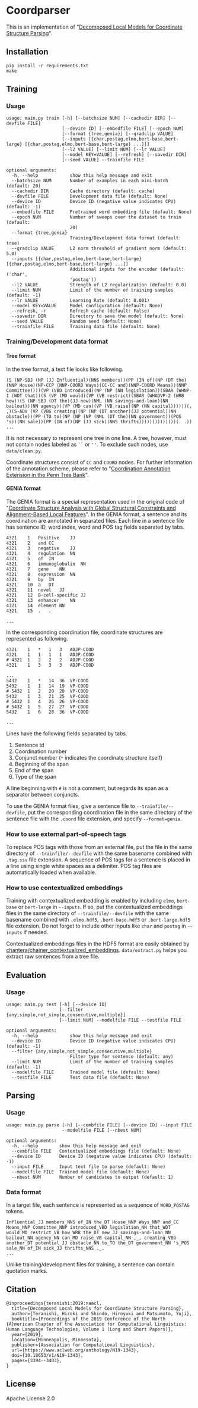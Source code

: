 # Coordparser

This is an implementation of "[Decomposed Local Models for Coordinate Structure Parsing](https://www.aclweb.org/anthology/N19-1343)".

## Installation

```
pip install -r requirements.txt
make
```

## Training

### Usage

```
usage: main.py train [-h] [--batchsize NUM] [--cachedir DIR] [--devfile FILE]
                     [--device ID] [--embedfile FILE] [--epoch NUM]
                     [--format {tree,genia}] [--gradclip VALUE]
                     [--inputs [{char,postag,elmo,bert-base,bert-large} [{char,postag,elmo,bert-base,bert-large} ...]]]
                     [--l2 VALUE] [--limit NUM] [--lr VALUE]
                     [--model KEY=VALUE] [--refresh] [--savedir DIR]
                     [--seed VALUE] --trainfile FILE

optional arguments:
  -h, --help            show this help message and exit
  --batchsize NUM       Number of examples in each mini-batch (default: 20)
  --cachedir DIR        Cache directory (default: cache)
  --devfile FILE        Development data file (default: None)
  --device ID           Device ID (negative value indicates CPU) (default: -1)
  --embedfile FILE      Pretrained word embedding file (default: None)
  --epoch NUM           Number of sweeps over the dataset to train (default:
                        20)
  --format {tree,genia}
                        Training/Development data format (default: tree)
  --gradclip VALUE      L2 norm threshold of gradient norm (default: 5.0)
  --inputs [{char,postag,elmo,bert-base,bert-large} [{char,postag,elmo,bert-base,bert-large} ...]]
                        Additional inputs for the encoder (default: ('char',
                        'postag'))
  --l2 VALUE            Strength of L2 regularization (default: 0.0)
  --limit NUM           Limit of the number of training samples (default: -1)
  --lr VALUE            Learning Rate (default: 0.001)
  --model KEY=VALUE     Model configuration (default: None)
  --refresh, -r         Refresh cache (default: False)
  --savedir DIR         Directory to save the model (default: None)
  --seed VALUE          Random seed (default: None)
  --trainfile FILE      Training data file (default: None)
```

### Training/Development data format

#### Tree format

In the tree format, a text file looks like following.

```
(S (NP-SBJ (NP (JJ Influential)(NNS members))(PP (IN of)(NP (DT the)(NNP House)(NP-CCP (NNP-COORD Ways)(CC-CC and)(NNP-COORD Means))(NNP Committee))))(VP (VBD introduced)(NP (NP (NN legislation))(SBAR (WHNP-1 (WDT that))(S (VP (MD would)(VP (VB restrict)(SBAR (WHADVP-2 (WRB how))(S (NP-SBJ (DT the)(JJ new)(NML (NN savings-and-loan)(NN bailout))(NN agency))(VP (MD can)(VP (VB raise)(NP (NN capital))))))(, ,)(S-ADV (VP (VBG creating)(NP (NP (DT another)(JJ potential)(NN obstacle))(PP (TO to)(NP (NP (NP (NML (DT the)(NN government))(POS 's))(NN sale))(PP (IN of)(NP (JJ sick)(NNS thrifts))))))))))))))(. .))
...
```

It is not necessary to represent one tree in one line.
A tree, however, must not contain nodes labeled as ``` `` ``` or `''`.
To exclude such nodes, use `data/clean.py`.

Coordinate structures consist of `CC` and `COORD` nodes.
For further information of the annotation scheme, please refer to "[Coordination Annotation Extension in the Penn Tree Bank](https://www.aclweb.org/anthology/P16-1079)".

#### GENIA format

The GENIA format is a special representation used in the original code of "[Coordinate Structure Analysis with Global Structural Constraints and Alignment-Based Local Features](https://www.aclweb.org/anthology/P09-1109)".
In the GENIA format, a sentence and its coordination are annotated in separated files.
Each line in a sentence file has sentence ID, word index, word and POS tag fields separated by tabs.

```
4321	1	Positive	JJ
4321	2	and	CC
4321	3	negative	JJ
4321	4	regulation	NN
4321	5	of	IN
4321	6	immunoglobulin	NN
4321	7	gene	NN
4321	8	expression	NN
4321	9	by	IN
4321	10	a	DT
4321	11	novel	JJ
4321	12	B-cell-specific	JJ
4321	13	enhancer	NN
4321	14	element	NN
4321	15	.	.

...
```

In the corresponding coordination file, coordinate structures are represented as following.

```
4321	1	*	1	3	ADJP-COOD
4321	1	1	1	1	ADJP-COOD
# 4321	1	2	2	2	ADJP-COOD
4321	1	3	3	3	ADJP-COOD

...
5432	1	*	14	36	VP-COOD
5432	1	1	14	19	VP-COOD
# 5432	1	2	20	20	VP-COOD
5432	1	3	21	25	VP-COOD
# 5432	1	4	26	26	VP-COOD
# 5432	1	5	27	27	VP-COOD
5432	1	6	28	36	VP-COOD

...
```

Lines have the following fields separated by tabs.
1. Sentence id
2. Coordination number
3. Conjunct number (`*` indicates the coordinate structure itself)
4. Beginning of the span
5. End of the span
6. Type of the span

A line beginning with `#` is not a comment, but regards its span as a separator between conjuncts.

To use the GENIA format files, give a sentence file to `--trainfile/--devfile`, put the corresponding coordination file in the same directory of the sentence file with the `.coord` file extension, and specify `--format=genia`.

### How to use external part-of-speech tags

To replace POS tags with those from an external file, put the file in the same directory of `--trainfile/--devfile` with the same basename combined with `.tag.ssv` file extension.
A sequence of POS tags for a sentence is placed in a line using single white spaces as a delimiter.
POS tag files are automatically loaded when available.

### How to use contextualized embeddings

Training with contextualized embedding is enabled by including `elmo`, `bert-base` or `bert-large` in `--inputs`.
If so, put the contextualized embeddings files in the same directory of `--trainfile/--devfile` with the same basename combined with `.elmo.hdf5`, `.bert-base.hdf5` or `.bert-large.hdf5` file extension.
Do not forget to include other inputs like `char` and `postag` in `--inputs` if needed.

Contextualized embeddings files in the HDF5 format are easily obtained by [chantera/chainer_contextualized_embeddings](https://github.com/chantera/chainer_contextualized_embeddings).
`data/extract.py` helps you extract raw sentences from a tree file.

## Evaluation

### Usage

```
usage: main.py test [-h] [--device ID]
                    [--filter {any,simple,not_simple,consecutive,multiple}]
                    [--limit NUM] --modelfile FILE --testfile FILE

optional arguments:
  -h, --help            show this help message and exit
  --device ID           Device ID (negative value indicates CPU) (default: -1)
  --filter {any,simple,not_simple,consecutive,multiple}
                        Filter type for sentence (default: any)
  --limit NUM           Limit of the number of training samples (default: -1)
  --modelfile FILE      Trained model file (default: None)
  --testfile FILE       Test data file (default: None)
```

## Parsing

### Usage

```
usage: main.py parse [-h] [--cembfile FILE] [--device ID] --input FILE
                     --modelfile FILE [--nbest NUM]

optional arguments:
  -h, --help        show this help message and exit
  --cembfile FILE   Contextualized embeddings file (default: None)
  --device ID       Device ID (negative value indicates CPU) (default: -1)
  --input FILE      Input text file to parse (default: None)
  --modelfile FILE  Trained model file (default: None)
  --nbest NUM       Number of candidates to output (default: 1)
```

### Data format

In a target file, each sentence is represented as a sequence of `WORD_POSTAG` tokens.

```
Influential_JJ members_NNS of_IN the_DT House_NNP Ways_NNP and_CC Means_NNP Committee_NNP introduced_VBD legislation_NN that_WDT would_MD restrict_VB how_WRB the_DT new_JJ savings-and-loan_NN bailout_NN agency_NN can_MD raise_VB capital_NN ,_, creating_VBG another_DT potential_JJ obstacle_NN to_TO the_DT government_NN 's_POS sale_NN of_IN sick_JJ thrifts_NNS ._.
...
```

Unlike training/development files for training, a sentence can contain quotation marks.

## Citation

```
@inproceedings{teranishi:2019:naacl,
  title={Decomposed Local Models for Coordinate Structure Parsing},
  author={Teranishi, Hiroki and Shindo, Hiroyuki and Matsumoto, Yuji},
  booktitle={Proceedings of the 2019 Conference of the North {A}merican Chapter of the Association for Computational Linguistics: Human Language Technologies, Volume 1 (Long and Short Papers)},
  year={2019},
  location={Minneapolis, Minnesota},
  publisher={Association for Computational Linguistics},
  url={https://www.aclweb.org/anthology/N19-1343},
  doi={10.18653/v1/N19-1343},
  pages={3394--3403},
}
```

## License

Apache License 2.0
